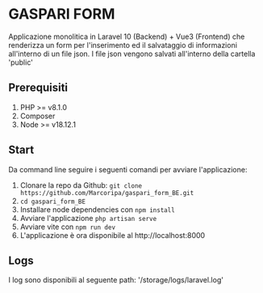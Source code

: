 # GASPARI FORM

Applicazione monolitica in Laravel 10 (Backend) + Vue3 (Frontend) che renderizza un form per l'inserimento ed il salvataggio di informazioni all'interno di un file json. 
I file json vengono salvati all'interno della cartella 'public'

## Prerequisiti

1. PHP >= v8.1.0
2. Composer
3. Node >= v18.12.1

## Start
Da command line seguire i seguenti comandi per avviare l'applicazione:
1. Clonare la repo da Github: `git clone https://github.com/Marcoripa/gaspari_form_BE.git`
2. `cd gaspari_form_BE`
3. Installare node dependencies con `npm install`
4. Avviare l'applicazione `php artisan serve`
5. Avviare vite con `npm run dev`
6. L'applicazione è ora disponibile al http://localhost:8000

## Logs 
I log sono disponibili al seguente path: '/storage/logs/laravel.log'